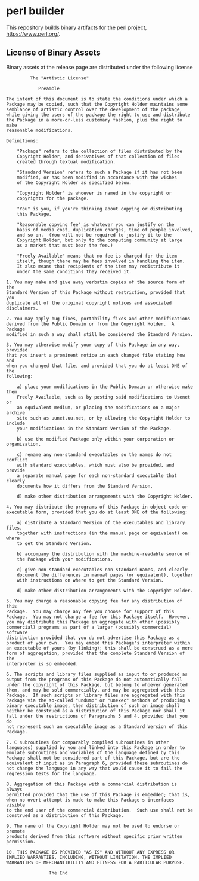 # perl builder

This repository builds binary artifacts for the perl project, https://www.perl.org/.

## License of Binary Assets

Binary assets at the release page are distributed under the following license
   
   			 The "Artistic License"
   
   				Preamble
   
    The intent of this document is to state the conditions under which a
    Package may be copied, such that the Copyright Holder maintains some
    semblance of artistic control over the development of the package,
    while giving the users of the package the right to use and distribute
    the Package in a more-or-less customary fashion, plus the right to make
    reasonable modifications.
    
    Definitions:
    
    	"Package" refers to the collection of files distributed by the
    	Copyright Holder, and derivatives of that collection of files
    	created through textual modification.
    
    	"Standard Version" refers to such a Package if it has not been
    	modified, or has been modified in accordance with the wishes
    	of the Copyright Holder as specified below.
    
    	"Copyright Holder" is whoever is named in the copyright or
    	copyrights for the package.
    
    	"You" is you, if you're thinking about copying or distributing
    	this Package.
    
    	"Reasonable copying fee" is whatever you can justify on the
    	basis of media cost, duplication charges, time of people involved,
    	and so on.  (You will not be required to justify it to the
    	Copyright Holder, but only to the computing community at large
    	as a market that must bear the fee.)
    
    	"Freely Available" means that no fee is charged for the item
    	itself, though there may be fees involved in handling the item.
    	It also means that recipients of the item may redistribute it
    	under the same conditions they received it.
    
    1. You may make and give away verbatim copies of the source form of the
    Standard Version of this Package without restriction, provided that you
    duplicate all of the original copyright notices and associated disclaimers.
    
    2. You may apply bug fixes, portability fixes and other modifications
    derived from the Public Domain or from the Copyright Holder.  A Package
    modified in such a way shall still be considered the Standard Version.
    
    3. You may otherwise modify your copy of this Package in any way, provided
    that you insert a prominent notice in each changed file stating how and
    when you changed that file, and provided that you do at least ONE of the
    following:
    
        a) place your modifications in the Public Domain or otherwise make them
        Freely Available, such as by posting said modifications to Usenet or
        an equivalent medium, or placing the modifications on a major archive
        site such as uunet.uu.net, or by allowing the Copyright Holder to include
        your modifications in the Standard Version of the Package.
    
        b) use the modified Package only within your corporation or organization.
    
        c) rename any non-standard executables so the names do not conflict
        with standard executables, which must also be provided, and provide
        a separate manual page for each non-standard executable that clearly
        documents how it differs from the Standard Version.
    
        d) make other distribution arrangements with the Copyright Holder.
    
    4. You may distribute the programs of this Package in object code or
    executable form, provided that you do at least ONE of the following:
    
        a) distribute a Standard Version of the executables and library files,
        together with instructions (in the manual page or equivalent) on where
        to get the Standard Version.
    
        b) accompany the distribution with the machine-readable source of
        the Package with your modifications.
    
        c) give non-standard executables non-standard names, and clearly
        document the differences in manual pages (or equivalent), together
        with instructions on where to get the Standard Version.
    
        d) make other distribution arrangements with the Copyright Holder.
    
    5. You may charge a reasonable copying fee for any distribution of this
    Package.  You may charge any fee you choose for support of this
    Package.  You may not charge a fee for this Package itself.  However,
    you may distribute this Package in aggregate with other (possibly
    commercial) programs as part of a larger (possibly commercial) software
    distribution provided that you do not advertise this Package as a
    product of your own.  You may embed this Package's interpreter within
    an executable of yours (by linking); this shall be construed as a mere
    form of aggregation, provided that the complete Standard Version of the
    interpreter is so embedded.
    
    6. The scripts and library files supplied as input to or produced as
    output from the programs of this Package do not automatically fall
    under the copyright of this Package, but belong to whoever generated
    them, and may be sold commercially, and may be aggregated with this
    Package.  If such scripts or library files are aggregated with this
    Package via the so-called "undump" or "unexec" methods of producing a
    binary executable image, then distribution of such an image shall
    neither be construed as a distribution of this Package nor shall it
    fall under the restrictions of Paragraphs 3 and 4, provided that you do
    not represent such an executable image as a Standard Version of this
    Package.
    
    7. C subroutines (or comparably compiled subroutines in other
    languages) supplied by you and linked into this Package in order to
    emulate subroutines and variables of the language defined by this
    Package shall not be considered part of this Package, but are the
    equivalent of input as in Paragraph 6, provided these subroutines do
    not change the language in any way that would cause it to fail the
    regression tests for the language.
    
    8. Aggregation of this Package with a commercial distribution is always
    permitted provided that the use of this Package is embedded; that is,
    when no overt attempt is made to make this Package's interfaces visible
    to the end user of the commercial distribution.  Such use shall not be
    construed as a distribution of this Package.
    
    9. The name of the Copyright Holder may not be used to endorse or promote
    products derived from this software without specific prior written permission.
    
    10. THIS PACKAGE IS PROVIDED "AS IS" AND WITHOUT ANY EXPRESS OR
    IMPLIED WARRANTIES, INCLUDING, WITHOUT LIMITATION, THE IMPLIED
    WARRANTIES OF MERCHANTIBILITY AND FITNESS FOR A PARTICULAR PURPOSE.
    
    				The End
